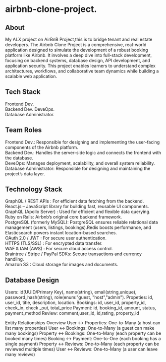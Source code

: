 # airbnb-clone-project.
## About
My ALX project on AirBnB Project,this is to bridge tenant and real estate developers.
The Airbnb Clone Project is a comprehensive, real-world application designed to simulate the development of a robust booking platform like Airbnb. It involves a deep dive into full-stack development, focusing on backend systems, database design, API development, and application security. This project enables learners to understand complex architectures, workflows, and collaborative team dynamics while building a scalable web application.
## Tech Stack
Frontend Dev.  
Backend Dev. 
DeveOps.  
Database Administrator.  
## Team Roles
Frontend Dev.: Responsible for designing and implementing the user-facing components of the Airbnb platform.  
Backend Dev.: Handles the server-side logic and connects the frontend with the database.  
DeveOps:  Manages deployment, scalability, and overall system reliability. 
Database Administrator: Responsible for designing and maintaining the project’s data layer.  
## Technology Stack  
GraphQL / REST APIs : For efficient data fetching from the backend.  
React.js – JavaScript library for building fast, reusable UI components.  
GraphQL (Apollo Server) : Used for efficient and flexible data querying.  
Ruby on Rails: Airbnb’s original core backend framework.  
PostgreSQL (formerly MySQL): PostgreSQL ensures reliable relational data management (users, listings, bookings).Redis boosts performance, and Elasticsearch powers instant location-based searches.  
OAuth 2.0 / JWT : For secure user authentication.  
HTTPS (TLS/SSL) : For encrypted data transfer.   
WAF & IAM (AWS) : For secure cloud access control.  
Braintree / Stripe / PayPal SDKs: Secure transactions and currency handling.  
Amazon S3 : Cloud storage for images and documents.  
## Database Design
Users: id(UUID/Primary Key), name(string), email(string,unique), password_hash(string), role(enum:"guest, "host","admin").
Propeties: id, user_id, title, description, location.
Bookings: id, user_id, property_id, check_in, check _out, total_price
Payment: id, booking_id, amount, status, payment_method
Review: comment,user_id, id,rating, property_id

Entity Relationships Overview
User ↔️ Properties: One-to-Many (a host can list many properties)
User ↔️ Bookings: One-to-Many (a guest can make many bookings)
Property ↔️ Bookings: One-to-Many (each property can be booked many times)
Booking ↔️ Payment: One-to-One (each booking has a single payment)
Property ↔️ Reviews: One-to-Many (each property can be reviewed multiple times)
User ↔️ Reviews: One-to-Many (a user can leave many reviews)
